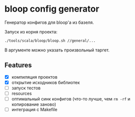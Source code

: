 # bloop config generator

Генератор конфигов для bloop'а из базеля.

Запуск из корня проекта:

```bash
./tools/scala/bloop/bloop.sh //general/...
```

В аргументе можно указать произвольный таргет.

## Features

- [x] компиляция проектов
- [x] открытие исходников библиотек
- [ ] запуск тестов
- [ ] resources
- [ ] оптимальный синк конфигов (что-то лучше, чем `rm -rf` и копирование заново)
- [ ] интеграция с Makefile
